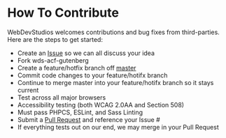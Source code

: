 # How To Contribute

WebDevStudios welcomes contributions and bug fixes from third-parties. Here are the steps to get started:

* Create an [Issue](https://github.com/WebDevStudios/wds-acf-blocks/issues) so we can all discuss your idea
* Fork wds-acf-gutenberg
* Create a feature/hotfix branch off [master](https://github.com/WebDevStudios/wds-acf-blocks/tree/master)
* Commit code changes to your feature/hotifx branch
* Continue to merge master into your feature/hotifx branch so it stays current
* Test across all major browsers
* Accessibility testing (both WCAG 2.0AA and Section 508)
* Must pass PHPCS, ESLint, and Sass Linting
* Submit a [Pull Request](https://github.com/WebDevStudios/wds-acf-blocks/pulls) and reference your Issue #
* If everything tests out on our end, we may merge in your Pull Request